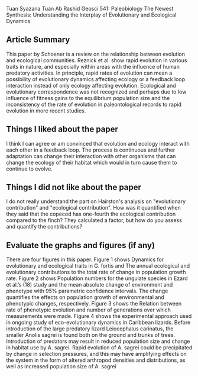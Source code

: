 Tuan Syazana Tuan Ab Rashid
Geosci 541: Paleobiology
The Newest Synthesis: Understanding the Interplay of Evolutionary and Ecological Dynamics
 
## Article Summary

This paper by Schoener is a review on the relationship between evolution and ecological communities. Reznick et al. show rapid evolution in various traits in nature, and especially within areas with the influence of human predatory activities. In principle, rapid rates of evolution can mean a possibility of evolutionary dynamics affecting ecology or a feedback loop interaction instead of only ecology affecting evolution. Ecological and evolutionary correspondence was not recognized and perhaps due to low influence of fitness gains to the equilibrium population size and the inconsistency of the rate of evolution in paleontological records to rapid evolution in more recent studies.


## Things I liked about the paper
      
I think I can agree or am convinced that evolution and ecology interact with each other in a feedback loop. The process is continuous and further adaptation can change their interaction with other organisms that can change the ecology of their habitat which would in turn cause them to continue to evolve.

## Things I did not like about the paper

I do not really understand the part on Hairston's analysis on "evolutionary contribution" and "ecological contribution". How was it quantified when they said that the copecod has one-fourth the ecological contribution compared to the finch? They calculated a factor, but how do you assess and quantify the contributions?

## Evaluate the graphs and figures (if any)

There are four figures in this paper. Figure 1 shows Dynamics for evolutionary and ecological traits in G. fortis and The annual ecological and evolutionary contributions to the total rate of change in population growth rate. Figure 2 shows Population numbers for the ungulate species in Ezard et al.’s (18) study and the mean absolute change of environment and phenotype with 95% parametric confidence intervals. The change quantifies the effects on population growth of environmental and phenotypic changes, respectively. Figure 3 shows the Relation between rate of phenotypic evolution and number of generations over which measurements were made. Figure 4 shows the experimental approach used in ongoing study of eco-evolutionary dynamics in Caribbean lizards. Before introduction of the large predatory lizard Leiocephalus carinatus, the smaller Anolis sagrei is found both on the ground and trunks of trees. Introduction of predators may result in reduced population size and change in habitat use by A. sagrei. Rapid evolution of A. sagrei could be precipitated by change in selection pressures, and this may have amplifying effects on the system in the form of altered arthropod densities and distributions, as well as increased population size of A. sagrei